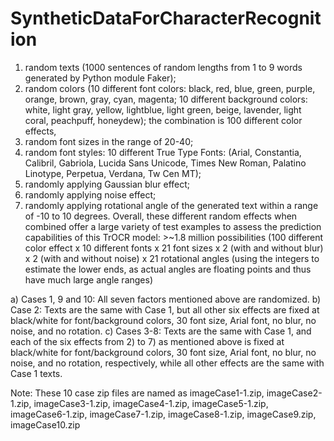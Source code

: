# SyntheticDataForCharacterRecognition
1) random texts (1000 sentences of random lengths from 1 to 9 words generated by Python module Faker);
2) random colors (10 different font colors: black, red, blue, green, purple, orange, brown, gray, cyan, magenta; 10 different background colors: white, light gray, yellow, lightblue, light green, beige, lavender, light coral, peachpuff, honeydew); the combination is 100 different color effects,
3) random font sizes in the range of 20-40;
4) random font styles: 10 different True Type Fonts:  (Arial, Constantia, Calibril, Gabriola, Lucida Sans Unicode, Times New Roman, Palatino Linotype, Perpetua, Verdana, Tw Cen MT);
5) randomly applying Gaussian blur effect;
6) randomly applying noise effect;
7) randomly applying rotational angle of the generated text within a range of -10 to 10 degrees. Overall, these different random effects when combined offer a large variety of test examples to assess the prediction capabilities of this TrOCR model: >~1.8 million possibilities (100 different color effect x 10 different fonts x 21 font sizes x 2 (with and without blur) x 2 (with and without noise) x 21 rotational angles (using the integers to estimate the lower ends, as actual angles are floating points and thus have much large angle ranges)

a) Cases 1, 9 and 10: All seven factors mentioned above are randomized.
b) Case 2: Texts are the same with Case 1, but all other six effects are fixed at black/white for font/background colors, 30 font size, Arial font, no blur, no noise, and no rotation.
c) Cases 3-8: Texts are the same with Case 1, and each of the six effects from 2) to 7) as mentioned above is fixed at black/white for font/background colors, 30 font size, Arial font, no blur, no noise, and no rotation, respectively, while all other effects are the same with Case 1 texts.

Note: 
These 10 case zip files are named as imageCase1-1.zip, imageCase2-1.zip, imageCase3-1.zip, imageCase4-1.zip, imageCase5-1.zip, imageCase6-1.zip, imageCase7-1.zip, imageCase8-1.zip, imageCase9.zip, imageCase10.zip
